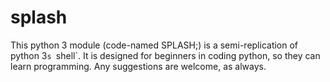 # splash
This python 3 module (code-named SPLASH;) is a semi-replication of python 3`s `shell`.
It is designed for beginners in coding python, so they can learn programming.
Any suggestions are welcome, as always.
